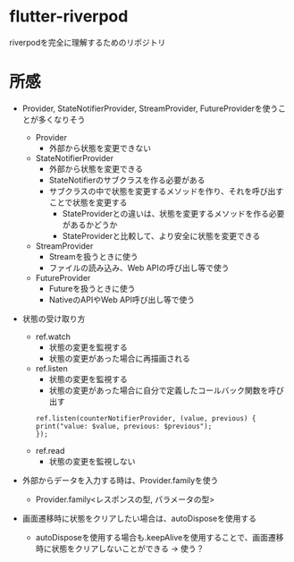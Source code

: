 # flutter-riverpod
riverpodを完全に理解するためのリポジトリ

# 所感
- Provider, StateNotifierProvider, StreamProvider, FutureProviderを使うことが多くなりそう
  - Provider
    - 外部から状態を変更できない
  - StateNotifierProvider
    - 外部から状態を変更できる
    - StateNotifierのサブクラスを作る必要がある
    - サブクラスの中で状態を変更するメソッドを作り、それを呼び出すことで状態を変更する
      - StateProviderとの違いは、状態を変更するメソッドを作る必要があるかどうか
      - StateProviderと比較して、より安全に状態を変更できる
  - StreamProvider
    - Streamを扱うときに使う
    - ファイルの読み込み、Web APIの呼び出し等で使う
  - FutureProvider
    - Futureを扱うときに使う
    - NativeのAPIやWeb API呼び出し等で使う

- 状態の受け取り方
  - ref.watch
    - 状態の変更を監視する
    - 状態の変更があった場合に再描画される
  - ref.listen
    - 状態の変更を監視する
    - 状態の変更があった場合に自分で定義したコールバック関数を呼び出す
    ```
    ref.listen(counterNotifierProvider, (value, previous) {
    print("value: $value, previous: $previous");
    });
    ```
  - ref.read
    - 状態の変更を監視しない

- 外部からデータを入力する時は、Provider.familyを使う
  - Provider.family<レスポンスの型, パラメータの型>

- 画面遷移時に状態をクリアしたい場合は、autoDisposeを使用する
  - autoDisposeを使用する場合も.keepAliveを使用することで、画面遷移時に状態をクリアしないことができる -> 使う？